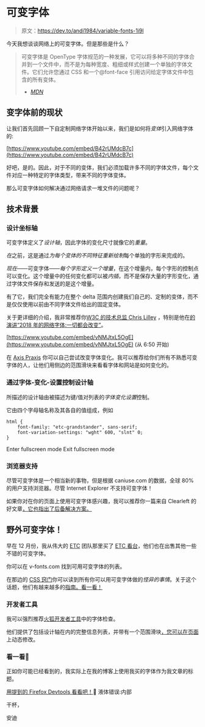 # 可变字体

> 原文：<https://dev.to/andi1984/variable-fonts-1i9l>

今天我想谈谈网络上的可变字体。但是那些是什么？

> 可变字体是 OpenType 字体规范的一种发展，它可以将多种不同的字体合并到一个文件中，而不是为每种宽度、粗细或样式创建一个单独的字体文件。它们允许您通过 CSS 和一个@font-face 引用访问给定字体文件中包含的所有变体。
> - <cite>[MDN](https://developer.mozilla.org/en-US/docs/Web/CSS/CSS_Fonts/Variable_Fonts_Guide)</cite>

## 变字体前的现状

让我们首先回顾一下自定制网络字体开始以来，我们是如何将*变体*引入网络字体的:

[https://www.youtube.com/embed/B42rUMdcB7c](https://www.youtube.com/embed/B42rUMdcB7c)

好吧，是的。因此，对于不同的变体，我们必须加载许多不同的字体文件，每个文件对应一种特定的字体类型，带来不同的字体变体。

那么可变字体如何解决通过网络请求一堆文件的问题呢？

## 技术背景

### 设计坐标轴

可变字体定义了*设计轴*，因此字体的变化尺寸就像它的*重量*。

*在*之前，这是通过*为每个变体的不同特征重新绘制*每个单独的字形来完成的。

*现在*——可变字体——*每个字形定义一个增量*，在这个增量内，每个字形的控制点可以变化。这个增量中的任何变化都可以被*内插*，而不是保存大量的字形变化，通过字体文件保存和发送的是这个增量。

有了它，我们完全有能力在整个 delta 范围内创建我们自己的、定制的变体，而不是仅仅使用以前由不同字体文件给出的固定变体。

关于更详细的介绍，我非常推荐你[W3C 的技术总监 Chris Lilley](https://svgees.us/index.html) ，特别是他在[的演讲“2018 年的网络字体:一切都会改变”](https://youtu.be/vNMJtxL5OgE)。

[https://www.youtube.com/embed/vNMJtxL5OgE](https://www.youtube.com/embed/vNMJtxL5OgE) (从 6:50 开始)

在 [Axis Praxis](https://www.axis-praxis.org) 你可以自己尝试改变字体变化。我可以推荐给你们所有不熟悉可变字体的人，让他们用侧边的范围滑块来看看字体和网站是如何变化的。

### 通过字体-变化-设置控制设计轴

所描述的设计轴由被描述为键/值对列表的*字体变化设置*控制。

它由四个字母轴名称及其各自的值组成，例如

```
html {
    font-family: "etc-grandstander", sans-serif;
    font-variation-settings: "wght" 600, "slnt" 0;
} 
```

Enter fullscreen mode Exit fullscreen mode

### 浏览器支持

尽管可变字体是一个相当新的事物，但是根据 caniuse.com 的数据，全球 80%的用户支持浏览器。尽管 Internet Explorer 不支持可变字体！

如果你对在你的页面上使用可变字体感兴趣，我可以推荐你一篇来自 Clearleft 的好文章[，它也指出了后备解决方案。](https://medium.com/clear-left-thinking/how-to-use-variable-fonts-in-the-real-world-e6d73065a604)

## 野外可变字体！

早在 12 月份，我从伟大的 [ETC](https://etc.supply/) 团队那里买了 [ETC 看台](https://v-fonts.com/fonts/etc-grandstander)，他们也在出售其他一些不错的可变字体。

你可以在 v-fonts.com 找到可用可变字体的列表。

在那边的 [CSS 窍门](https://css-tricks.com/weird-things-variable-fonts-can-do/)你可以读到所有你可以用可变字体做的*怪异的事情*。关于这个话题，他们有越来越多的[指南。看一看！](https://css-tricks.com/guides/opentype-variable-fonts/)

### 开发者工具

我可以强烈推荐[火狐开发者工具](https://developer.mozilla.org/en-US/docs/Tools/Page_Inspector/How_to/Edit_fonts)中的字体检查。

他们提供了包括设计轴在内的完整信息列表，并带有一个范围滑块[，您可以在页面](https://twitter.com/andi1984/status/1078381928192061441)上动态修改。

### 看一看🎉

正如你可能已经看到的，我实际上在我的博客上使用我买的字体作为我文章的标题。

[用提到的 Firefox Devtools 看看吧！](https://twitter.com/andi1984/status/1078381928192061441)🤣
液体错误:内部

干杯，

安迪